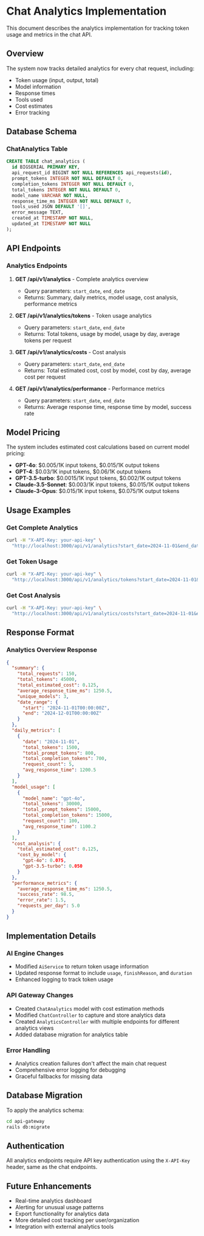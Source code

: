 # Chat Analytics Implementation

This document describes the analytics implementation for tracking token usage and metrics in the chat API.

## Overview

The system now tracks detailed analytics for every chat request, including:
- Token usage (input, output, total)
- Model information
- Response times
- Tools used
- Cost estimates
- Error tracking

## Database Schema

### ChatAnalytics Table

```sql
CREATE TABLE chat_analytics (
  id BIGSERIAL PRIMARY KEY,
  api_request_id BIGINT NOT NULL REFERENCES api_requests(id),
  prompt_tokens INTEGER NOT NULL DEFAULT 0,
  completion_tokens INTEGER NOT NULL DEFAULT 0,
  total_tokens INTEGER NOT NULL DEFAULT 0,
  model_name VARCHAR NOT NULL,
  response_time_ms INTEGER NOT NULL DEFAULT 0,
  tools_used JSON DEFAULT '[]',
  error_message TEXT,
  created_at TIMESTAMP NOT NULL,
  updated_at TIMESTAMP NOT NULL
);
```

## API Endpoints

### Analytics Endpoints

1. **GET /api/v1/analytics** - Complete analytics overview
   - Query parameters: `start_date`, `end_date`
   - Returns: Summary, daily metrics, model usage, cost analysis, performance metrics

2. **GET /api/v1/analytics/tokens** - Token usage analytics
   - Query parameters: `start_date`, `end_date`
   - Returns: Total tokens, usage by model, usage by day, average tokens per request

3. **GET /api/v1/analytics/costs** - Cost analysis
   - Query parameters: `start_date`, `end_date`
   - Returns: Total estimated cost, cost by model, cost by day, average cost per request

4. **GET /api/v1/analytics/performance** - Performance metrics
   - Query parameters: `start_date`, `end_date`
   - Returns: Average response time, response time by model, success rate

## Model Pricing

The system includes estimated cost calculations based on current model pricing:

- **GPT-4o**: $0.005/1K input tokens, $0.015/1K output tokens
- **GPT-4**: $0.03/1K input tokens, $0.06/1K output tokens
- **GPT-3.5-turbo**: $0.0015/1K input tokens, $0.002/1K output tokens
- **Claude-3.5-Sonnet**: $0.003/1K input tokens, $0.015/1K output tokens
- **Claude-3-Opus**: $0.015/1K input tokens, $0.075/1K output tokens

## Usage Examples

### Get Complete Analytics
```bash
curl -H "X-API-Key: your-api-key" \
  "http://localhost:3000/api/v1/analytics?start_date=2024-11-01&end_date=2024-12-01"
```

### Get Token Usage
```bash
curl -H "X-API-Key: your-api-key" \
  "http://localhost:3000/api/v1/analytics/tokens?start_date=2024-11-01&end_date=2024-12-01"
```

### Get Cost Analysis
```bash
curl -H "X-API-Key: your-api-key" \
  "http://localhost:3000/api/v1/analytics/costs?start_date=2024-11-01&end_date=2024-12-01"
```

## Response Format

### Analytics Overview Response
```json
{
  "summary": {
    "total_requests": 150,
    "total_tokens": 45000,
    "total_estimated_cost": 0.125,
    "average_response_time_ms": 1250.5,
    "unique_models": 3,
    "date_range": {
      "start": "2024-11-01T00:00:00Z",
      "end": "2024-12-01T00:00:00Z"
    }
  },
  "daily_metrics": [
    {
      "date": "2024-11-01",
      "total_tokens": 1500,
      "total_prompt_tokens": 800,
      "total_completion_tokens": 700,
      "request_count": 5,
      "avg_response_time": 1200.5
    }
  ],
  "model_usage": [
    {
      "model_name": "gpt-4o",
      "total_tokens": 30000,
      "total_prompt_tokens": 15000,
      "total_completion_tokens": 15000,
      "request_count": 100,
      "avg_response_time": 1100.2
    }
  ],
  "cost_analysis": {
    "total_estimated_cost": 0.125,
    "cost_by_model": {
      "gpt-4o": 0.075,
      "gpt-3.5-turbo": 0.050
    }
  },
  "performance_metrics": {
    "average_response_time_ms": 1250.5,
    "success_rate": 98.5,
    "error_rate": 1.5,
    "requests_per_day": 5.0
  }
}
```

## Implementation Details

### AI Engine Changes
- Modified `AiService` to return token usage information
- Updated response format to include `usage`, `finishReason`, and `duration`
- Enhanced logging to track token usage

### API Gateway Changes
- Created `ChatAnalytics` model with cost estimation methods
- Modified `ChatController` to capture and store analytics data
- Created `AnalyticsController` with multiple endpoints for different analytics views
- Added database migration for analytics table

### Error Handling
- Analytics creation failures don't affect the main chat request
- Comprehensive error logging for debugging
- Graceful fallbacks for missing data

## Database Migration

To apply the analytics schema:

```bash
cd api-gateway
rails db:migrate
```

## Authentication

All analytics endpoints require API key authentication using the `X-API-Key` header, same as the chat endpoints.

## Future Enhancements

- Real-time analytics dashboard
- Alerting for unusual usage patterns
- Export functionality for analytics data
- More detailed cost tracking per user/organization
- Integration with external analytics tools
